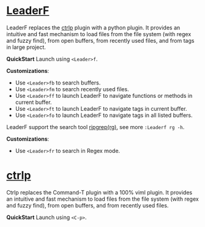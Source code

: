 # [LeaderF]

LeaderF replaces the [ctrlp] plugin with a python plugin.
It provides an intuitive and fast mechanism to load files from the file system (with regex and fuzzy find),
from open buffers, from recently used files, and from tags in large project.

**QuickStart** Launch using `<Leader>f`.

**Customizations**:

* Use `<Leader>fb` to search buffers.
* Use `<Leader>fm` to search recently used files.
* Use `<Leader>ff` to launch LeaderF to navigate functions or methods in current buffer.
* Use `<Leader>ft` to launch LeaderF to navigate tags in current buffer.
* Use `<Leader>fo` to launch LeaderF to navigate tags in all listed buffers.

LeaderF support the search tool [ripgrep(rg)], see more `:Leaderf rg -h`.

**Customizations**:

* Use `<Leader>fr` to search in Regex mode.

# [ctrlp]

Ctrlp replaces the Command-T plugin with a 100% viml plugin.
It provides an intuitive and fast mechanism to load files from the file system (with regex and fuzzy find), from open buffers, and from recently used files.

**QuickStart** Launch using `<C-p>`.


[LeaderF]: https://github.com/Yggdroot/LeaderF
[ripgrep(rg)]: https://github.com/BurntSushi/ripgrep
[ctrlp]: https://github.com/ctrlpvim/ctrlp.vim

